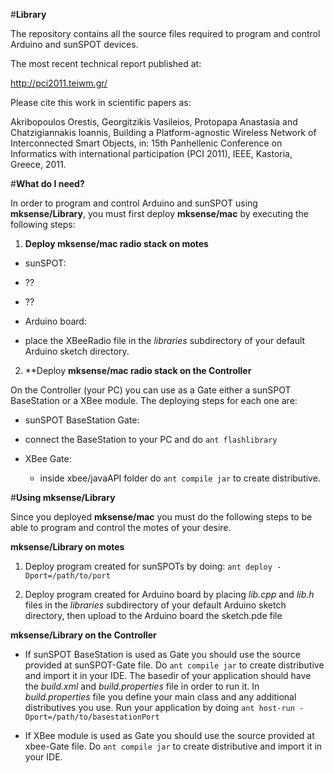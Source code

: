 #**Library**

The repository contains all the source files required to program and control Arduino and sunSPOT devices. 


The most recent technical report published at:

http://pci2011.teiwm.gr/

Please cite this work in scientific papers as:

Akribopoulos Orestis, Georgitzikis Vasileios, Protopapa Anastasia and Chatzigiannakis Ioannis, Building a Platform-agnostic Wireless Network of Interconnected Smart Objects, in: 15th Panhellenic Conference on Informatics with international 
participation (PCI 2011), IEEE, Kastoria, Greece, 2011.


#**What do I need?**

In order to program and control Arduino and sunSPOT using **mksense/Library**, you must first deploy **mksense/mac** by executing the following steps: 

1. **Deploy mksense/mac radio stack on motes**

 * sunSPOT: 
  * ??
  * ??

 * Arduino board: 
  * place the XBeeRadio file in the *libraries* subdirectory of your default Arduino sketch directory.

2. **Deploy **mksense/mac radio stack on the Controller**

On the Controller (your PC) you can use as a Gate either a sunSPOT BaseStation or a XBee module. The deploying steps for each one are:

* sunSPOT BaseStation Gate: 
 * connect the BaseStation to your PC and do ```ant flashlibrary``` 

* XBee Gate: 
  * inside xbee/javaAPI folder do ```ant compile jar``` to create distributive.

#**Using mksense/Library**

Since you deployed **mksense/mac** you must do the following steps to be able to program and control the motes of your desire.  

**mksense/Library on motes**

1. Deploy program created for sunSPOTs by doing:
 ``` ant deploy -Dport=/path/to/port ``` 

2. Deploy program created for Arduino board by placing *lib.cpp* and *lib.h* files in the *libraries* subdirectory of your default Arduino sketch directory, then upload to the Arduino board the sketch.pde file

**mksense/Library on the Controller**

* If sunSPOT BaseStation is used as Gate you should use the source provided at sunSPOT-Gate file. Do ```ant compile jar``` to create distributive and import it in your IDE. The basedir of your application should have the *build.xml* and *build.properties* file in order to run it. In *build.properties* file you define your main class and any additional distributives you use. Run your application by doing ``` ant host-run -Dport=/path/to/basestationPort ```

* If XBee module is used as Gate you should use the source provided at xbee-Gate file. Do ```ant compile jar``` to create distributive and import it in your IDE. 



 
  

